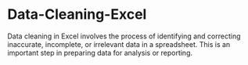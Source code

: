 # Data-Cleaning-Excel
Data cleaning in Excel involves the process of identifying and correcting inaccurate, incomplete, or irrelevant data in a spreadsheet. This is an important step in preparing data for analysis or reporting.
